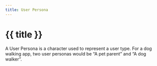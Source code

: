```yaml
---
title: User Persona
---
```


# {{ title }}
A User Persona is a character used to represent a user type. For a dog walking app, two user personas would be “A pet parent” and “A dog walker”.
